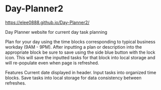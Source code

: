 # Day-Planner2
https://elee0888.github.io/Day-Planner2/

Day Planner website for current day task planning

Plan for your day using the time blocks corresponding to typical business workday (9AM - 9PM). After inputting a plan or description into the appropriate block be sure to save using the side blue button with the lock icon. This will save the inputted tasks for that block into local storage and will re-populate even when page is refreshed. 

Features
Current date displayed in header.
Input tasks into organized time blocks.
Save tasks into local storage for data consistency between refreshes.

